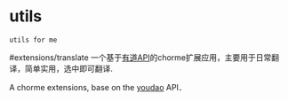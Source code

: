 # utils
	utils for me

#extensions/translate
一个基于[有道API](http://fanyi.youdao.com/openapi)的chorme扩展应用，主要用于日常翻译，简单实用，选中即可翻译.

A chorme extensions, base on the [youdao](http://fanyi.youdao.com/openapi) API．